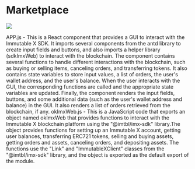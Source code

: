 # Marketplace

<img src="https://im.ezgif.com/tmp/ezgif-1-0058b6931e.gif">

APP.js - This is a React component that provides a GUI to interact with the Immutable X SDK. It imports several components from the antd library to create input fields and buttons, and also imports a helper library (sdkImxWeb) to interact with the blockchain. The component contains several functions to handle different interactions with the blockchain, such as buying or selling items, canceling orders, and transferring tokens. It also contains state variables to store input values, a list of orders, the user's wallet address, and the user's balance. When the user interacts with the GUI, the corresponding functions are called and the appropriate state variables are updated. Finally, the component renders the input fields, buttons, and some additional data (such as the user's wallet address and balance) in the GUI. It also renders a list of orders retrieved from the blockchain, if any.
okImxWeb.js - This is a JavaScript code that exports an object named okImxWeb that provides functions to interact with the Immutable X blockchain platform using the "@imtbl/imx-sdk" library.The object provides functions for setting up an Immutable X account, getting user balances, transferring ERC721 tokens, selling and buying assets, getting orders and assets, canceling orders, and depositing assets. The functions use the "Link" and "ImmutableXClient" classes from the "@imtbl/imx-sdk" library, and the object is exported as the default export of the module.
